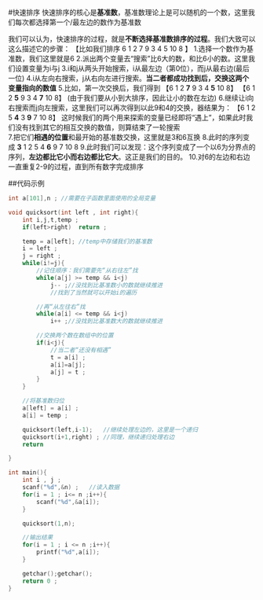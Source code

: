 #快速排序
快速排序的核心是**基准数**，基准数理论上是可以随机的一个数，这里我们每次都选择第一个/最左边的数作为基准数

我们可以认为，快速排序的过程，就是**不断选择基准数排序的过程**。我们大致可以这么描述它的步骤：
【比如我们排序 6 1 2 7 9 3 4 5 10 8 】
1.选择一个数作为基准数，我们这里就是6
2.派出两个变量去“搜索”比6大的数，和比6小的数。这里我们设置变量为i与j
3.i和j从两头开始搜索，i从最左边（第0位），而j从最右边(最后一位)
4.i从左向右搜索，j从右向左进行搜索。**当二者都成功找到后，交换这两个变量指向的数值**
5.比如，第一次交换后，我们得到 
    【6 1 2 **7** 9 3 4 **5** 10 8】
    【6 1 2 **5** 9 3 4 **7** 10 8】
    (由于我们要从小到大排序，因此让小的数在左边)
6.继续让i向右搜索而j向左搜索，这里我们可以再次得到以此9和4的交换，器结果为：
【6 1 2 5 **4**  3  **9** 7 10 8】
这时候我们的两个用来探索的变量已经即将“遇上”，如果此时我们没有找到其它的相互交换的数值，则算结束了一轮搜索  
7.把它们**相遇的位置**和最开始的基准数交换，这里就是3和6互换
8.此时的序列变成 **3** 1 2 5 4 **6** 9 7 10 8 
9.此时我们可以发现：这个序列变成了一个以6为分界点的序列，**左边都比它小而右边都比它大**。这正是我们的目的。
10.对6的左边和右边一直重复2-9的过程，直到所有数字完成排序

##代码示例
```C
int a[101],n ; //需要在子函数里面使用的全局变量

void quicksort(int left , int right){
    int i,j,t,temp ; 
    if(left>right)  return ;

    temp = a[left]; //temp中存储我们的基准数
    i = left ; 
    j = right ; 
    while(i!=j){
        //记住顺序：我们需要先“从右往左”找
        while(a[j] >= temp && i<j)  
            j-- ;//没找到比基准数小的数就继续推进
            //找到了当然就可以开始i的遍历

        //再“从左往右”找
        while(a[i] <= temp && i<j)  
            i++ ;//没找到比基准数大的数就继续推进

        //交换两个数在数组中的位置
        if(i<j){
            //当二者“还没有相遇”
            t = a[i] ; 
            a[i]=a[j];
            a[j] = t ;
        }
    }

    //将基准数归位
    a[left] = a[i] ;
    a[i] = temp ;

    quicksort(left,i-1);   //继续处理左边的，这里是一个递归
    quicksort(i+1,right) ; //同理，继续递归处理右边
    return

}

int main(){
    int i , j ;
    scanf("%d",&n) ;   //读入数据
    for(i = 1 ; i<= n ;i++){
        scanf("%d",&a[i]);
    }

    quicksort(1,n);

    //输出结果
    for(i = 1 ; i <= n ;i++){
        printf("%d",a[i]);
    }

    getchar();getchar();
    return 0 ;
}

```